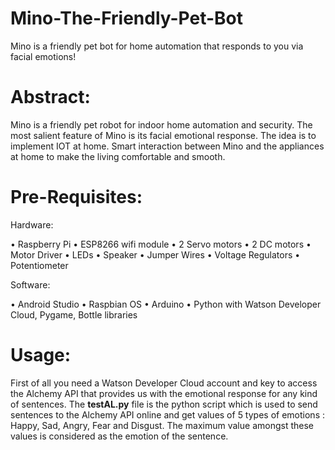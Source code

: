 # Mino-The-Friendly-Pet-Bot

Mino is a friendly pet bot for home automation that responds to you via facial emotions! 

# Abstract:

Mino is a friendly pet robot for indoor home automation and security. The most salient feature of Mino is its facial emotional response. The idea is to implement IOT at home. Smart interaction between Mino and the appliances at home to make the living comfortable and smooth.

# Pre-Requisites:

Hardware:

•	Raspberry Pi
•	ESP8266 wifi module
•	2 Servo motors
•	2 DC motors
•	Motor Driver
•	LEDs
•	Speaker
•	Jumper Wires
•	Voltage Regulators 
•	Potentiometer

Software:

•	Android Studio
•	Raspbian OS
•	Arduino 
•	Python with Watson Developer Cloud, Pygame, Bottle libraries

# Usage:

First of all you need a Watson Developer Cloud account and key to access the Alchemy API that provides us with the emotional response for any kind of sentences. The <b>testAL.py</b> file is the python script which is used to send sentences to the Alchemy API online and get values of 5 types of emotions : Happy, Sad, Angry, Fear and Disgust. The maximum value amongst these values is considered as the emotion of the sentence.



